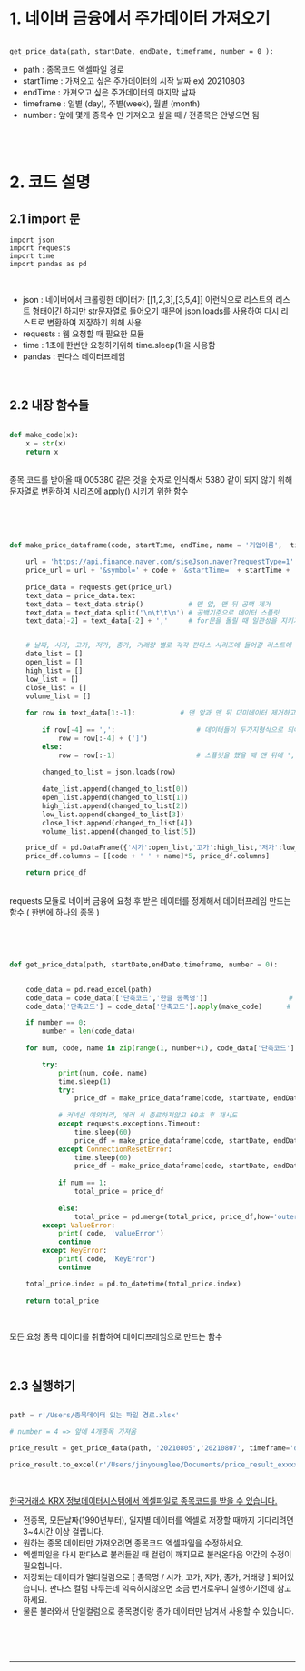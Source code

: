 # 1. 네이버 금융에서 주가데이터 가져오기

```

get_price_data(path, startDate, endDate, timeframe, number = 0 ):

```

+ path : 종목코드 엑셀파일 경로
+ startTime : 가져오고 싶은 주가데이터의 시작 날짜   ex) 20210803
+ endTime : 가져오고 싶은 주가데이터의 마지막 날짜
+ timeframe : 일별 (day), 주별(week), 월별 (month)
+ number : 앞에 몇개 종목수 만 가져오고 싶을 때 / 전종목은 안넣으면 됨 




<br><br>
# 2. 코드 설명

## 2.1 import 문

```
import json
import requests
import time
import pandas as pd
```
<br>


+ json : 네이버에서 크롤링한 데이터가 [[1,2,3],[3,5,4]] 이런식으로 리스트의 리스트 형태이긴 하지만 str문자열로 들어오기 때문에 json.loads를 사용하여 다시 리스트로 변환하여 저장하기 위해 사용
+ requests : 웹 요청할 때 필요한 모듈
+ time : 1초에 한번만 요청하기위해 time.sleep(1)을 사용함
+ pandas : 판다스 데이터프레임  

<br>

## 2.2 내장 함수들

```python

def make_code(x):
    x = str(x)
    return x

```
<br>
종목 코드를 받아올 때 005380 같은 것을 숫자로 인식해서 5380 같이 되지 않기 위해 문자열로 변환하여 시리즈에 apply() 시키기 위한 함수  

<br><br><br>


```python
def make_price_dataframe(code, startTime, endTime, name = '기업이름',  timeframe = 'day'):

    url = 'https://api.finance.naver.com/siseJson.naver?requestType=1'
    price_url = url + '&symbol=' + code + '&startTime=' + startTime + '&endTime=' + endTime + '&timeframe=' + timeframe
    
    price_data = requests.get(price_url)
    text_data = price_data.text
    text_data = text_data.strip()           # 맨 앞, 맨 뒤 공백 제거
    text_data = text_data.split('\n\t\t\n') # 공백기준으로 데이터 스플릿
    text_data[-2] = text_data[-2] + ','     # for문을 돌릴 때 일관성을 지키기 위해 마지막 행에는 ','를 추가


    # 날짜, 시가, 고가, 저가, 종가, 거래량 별로 각각 판다스 시리즈에 들어갈 리스트에 담기 
    date_list = []
    open_list = []
    high_list = []
    low_list = []
    close_list = []
    volume_list = []
    
    for row in text_data[1:-1]:           # 맨 앞과 맨 뒤 더미데이터 제거하고 시작
    
        if row[-4] == ',':                    # 데이터들이 두가지형식으로 되어있어서 알맞게 정제
            row = row[:-4] + (']')
        else:
            row = row[:-1]                    # 스플릿을 했을 때 맨 뒤에 ','가 붙어있는 것을 제거하고 시작
        
        changed_to_list = json.loads(row)
        
        date_list.append(changed_to_list[0])
        open_list.append(changed_to_list[1])
        high_list.append(changed_to_list[2])
        low_list.append(changed_to_list[3])
        close_list.append(changed_to_list[4])
        volume_list.append(changed_to_list[5])

    price_df = pd.DataFrame({'시가':open_list,'고가':high_list,'저가':low_list,'종가':close_list, '거래량':volume_list }, index = date_list)
    price_df.columns = [[code + ' ' + name]*5, price_df.columns]

    return price_df


```

<br>
requests 모듈로 네이버 금융에 요청 후 받은 데이터를 정제해서 데이터프레임 만드는 함수 ( 한번에 하나의 종목 )
<br>


<br><br>


```python

def get_price_data(path, startDate,endDate,timeframe, number = 0):

    
    code_data = pd.read_excel(path)
    code_data = code_data[['단축코드','한글 종목명']]                    # 종목코드와 종목명만 남김
    code_data['단축코드'] = code_data['단축코드'].apply(make_code)      # 단축코드 시리즈를 문자열 타입으로 변환

    if number == 0:
        number = len(code_data)
        
    for num, code, name in zip(range(1, number+1), code_data['단축코드'][:number+1], code_data['한글 종목명'][:number+1]):

        try:
            print(num, code, name)
            time.sleep(1)
            try:
                price_df = make_price_dataframe(code, startDate, endDate, name = name, timeframe = timeframe)
            
            # 커넥션 예외처리, 에러 시 종료하지않고 60초 후 재시도 
            except requests.exceptions.Timeout:
                time.sleep(60)
                price_df = make_price_dataframe(code, startDate, endDate, name = name, timeframe = timeframe)
            except ConnectionResetError:
                time.sleep(60)
                price_df = make_price_dataframe(code, startDate, endDate, name = name, timeframe = timeframe)
            
            if num == 1:
                total_price = price_df
                
            else:
                total_price = pd.merge(total_price, price_df,how='outer', right_index=True, left_index=True)
        except ValueError:
            print( code, 'valueError')
            continue
        except KeyError:
            print( code, 'KeyError')
            continue

    total_price.index = pd.to_datetime(total_price.index)
    
    return total_price

```


<br>

 모든 요청 종목 데이터를 취합하여 데이터프레임으로 만드는 함수
 
<br>




## 2.3 실행하기

```python

path = r'/Users/종목데이터 있는 파일 경로.xlsx'

# number = 4 => 앞에 4개종목 가져옴

price_result = get_price_data(path, '20210805','20210807', timeframe='day', number = 4)

price_result.to_excel(r'/Users/jinyounglee/Documents/price_result_exxxxx.xlsx')

```

<br>


<a href="http://data.krx.co.kr/contents/MDC/MDI/mdiLoader/index.cmd?menuId=MDC0201020201" target="_blank">

한국거래소 KRX 정보데이터시스템에서 엑셀파일로 종목코드를 받을 수 있습니다.</a>
    
+ 전종목, 모든날짜(1990년부터), 일자별 데이터를 엑셀로 저장할 때까지 기다리려면 3~4시간 이상 걸립니다.   
+ 원하는 종목 데이터만 가져오려면 종목코드 엑셀파일을 수정하세요.
+ 엑셀파일을 다시 판다스로 불러들일 때 컬럼이 깨지므로 불러온다음 약간의 수정이 필요합니다. 
+ 저장되는 데이터가 멀티컬럼으로 [ 종목명 / 시가, 고가, 저가, 종가, 거래량 ] 되어있습니다. 판다스 컬럼 다루는데 익숙하지않으면 조금 번거로우니 실행하기전에 참고하세요.
+ 물론 불러와서 단일컬럼으로 종목명이랑 종가 데이터만 남겨서 사용할 수 있습니다.

<br><br><br>
    
---








